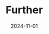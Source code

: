 ---  
layout: startup_page  
title: "Further"  
id: "withfurther.com"  
permalink: "/furtherwithfurther.com11012024/"  
website: "https://withfurther.com/"  
funding_round: "Pre-Seed"  
funding_amount: "$4.1M"  
investors: "Link Ventures, Vesta Ventures, Fidi Ventures"  
about: "Further is a fintech platform designed to simplify the financial aspects of home buying, particularly for first-time buyers. Its initial product is a mortgage calculator offering personalized affordability insights and guidance, going beyond basic numbers to assess loan eligibility and suggest appropriate loan types. The platform aims to empower users with the knowledge to navigate the complexities of homeownership."  
markets: "Fintech, Real Estate, Artificial Intelligence (AI), Email Marketing, Information Technology, Lead Generation, Software"  
hq: "Charleston, South Carolina, United States"  
founded_year: "2020"  
linkedin: "https://www.linkedin.com/company/furthertechnology"  
twitter: ""  
instagram: ""  
facebook: ""  
crunchbase: "https://www.crunchbase.com/organization/further-9c63"  
pitchbook: ""  

date_display: "01-Nov-2024"  
date: "2024-11-01"

# SEO Optimization  
meta_title: "Further - Pre-Seed Funding ($4.1M)"  
meta_description: "Further, Further is a fintech platform designed to simplify the financial aspects of home buying, particularly for first-time buyers. Its initial product is a ..."  
meta_keywords: "Further, Fintech, Real Estate, Artificial Intelligence (AI), Email Marketing, Information Technology, Lead Generation, Software, Pre-Seed funding"  
canonical_url: "https://startup.projectstartups.com/furtherwithfurther.com11012024/"  
---